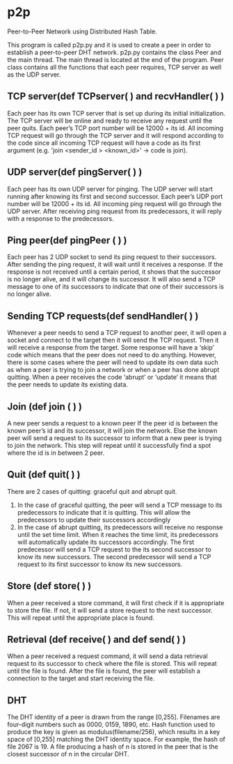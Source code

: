 # p2p
Peer-to-Peer Network using Distributed Hash Table.

This program is called p2p.py and it is used to create a peer in order to establish a peer-to-peer 
DHT network.
p2p.py contains the class Peer and the main thread. The main thread is located at the end of 
the program. Peer class contains all the functions that each peer requires, TCP server as well as 
the UDP server.

## TCP server(def TCPserver( ) and recvHandler( ) )
Each peer has its own TCP server that is set up during its initial initialization. The TCP server will 
be online and ready to receive any request until the peer quits. Each peer’s TCP port number 
will be 12000 + its id.
All incoming TCP request will go through the TCP server and it will respond according to the 
code since all incoming TCP request will have a code as its first argument (e.g. 'join <sender_id > 
<known_id>' -> code is join).

## UDP server(def pingServer( ) )
Each peer has its own UDP server for pinging. The UDP server will start running after knowing 
its first and second successor. Each peer’s UDP port number will be 12000 + its id.
All incoming ping request will go through the UDP server. After receiving ping request from its 
predecessors, it will reply with a response to the predecessors.

## Ping peer(def pingPeer ( ) )
Each peer has 2 UDP socket to send its ping request to their successors. After sending the ping 
request, it will wait until it receives a response. 
If the response is not received until a certain period, it shows that the successor is no longer 
alive, and it will change its successor. It will also send a TCP message to one of its successors to 
indicate that one of their successors is no longer alive.

## Sending TCP requests(def sendHandler( ) )
Whenever a peer needs to send a TCP request to another peer, it will open a socket and 
connect to the target then it will send the TCP request. Then it will receive a response from the 
target. 
Some response will have a ‘skip’ code which means that the peer does not need to do anything. 
However, there is some cases where the peer will need to update its own data such as when a 
peer is trying to join a network or when a peer has done abrupt quitting. When a peer receives 
the code ‘abrupt’ or ‘update’ it means that the peer needs to update its existing data.

## Join (def join ( ) )
A new peer sends a request to a known peer
If the peer id is between the known peer’s id and its successor, it will join the network. Else the 
known peer will send a request to its successor to inform that a new peer is trying to join the 
network. This step will repeat until it successfully find a spot where the id is in between 2 peer.

## Quit (def quit( ) )
There are 2 cases of quitting: graceful quit and abrupt quit.
1. In the case of graceful quitting, the peer will send a TCP message to its predecessors to 
indicate that it is quitting. This will allow the predecessors to update their successors 
accordingly
2. In the case of abrupt quitting, its predecessors will receive no response until the set 
time limit. When it reaches the time limit, its predecessors will automatically update its 
successors accordingly.
The first predecessor will send a TCP request to the its second successor to know its new 
successors. The second predecessor will send a TCP request to its first successor to 
know its new successors.

## Store (def store( ) )
When a peer received a store command, it will first check if it is appropriate to store the file. If 
not, it will send a store request to the next successor. This will repeat until the appropriate 
place is found.

## Retrieval (def receive( ) and def send( ) )
When a peer received a request command, it will send a data retrieval request to its successor 
to check where the file is stored. This will repeat until the file is found. After the file is found, 
the peer will establish a connection to the target and start receiving the file.

## DHT
The DHT identity of a peer is drawn from the range [0,255]. 
Filenames are four-digit numbers such as 0000, 0159, 1890, etc. 
Hash function used to produce the key is given as modulus(filename/256), which results in a key space of [0,255] matching the DHT identity space. For example, the hash of file 2067 is 19.
A file producing a hash of n is stored in the peer that is the closest successor of n in the
circular DHT.

